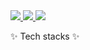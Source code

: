 <a href="https://it-is-sai.tistory.com/" target="_blank">
  <img src="https://img.shields.io/badge/Blog-black?style=for-the-badge&logo=Tistory&logoColor=white">
</a>
<a href="mailto:minbongpark@gmail.com" target="_blank">
  <img src="https://img.shields.io/badge/minbongpark@gmail.com-orange?style=for-the-badge&logo=Gmail&logoColor=white">
</a>
<a href="https://www.instagram.com/donb.	_.sai/" target="_blank">
  <img src="https://img.shields.io/badge/donb.&#95;.sai-E4405F?style=for-the-badge&logo=Instagram&logoColor=white">
</a>

<!--
**saimin808/saimin808** is a ✨ _special_ ✨ repository because its `README.md` (this file) appears on your GitHub profile.

Here are some ideas to get you started:

- 🔭 I’m currently working on ...
- 🌱 I’m currently learning ...
- 👯 I’m looking to collaborate on ...
- 🤔 I’m looking for help with ...
- 💬 Ask me about ...
- 📫 How to reach me: ...
- 😄 Pronouns: ...
- ⚡ Fun fact: ...
-->


✨ Tech stacks ✨
